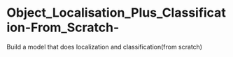 # Object_Localisation_Plus_Classification-From_Scratch-
Build a model that does localization and classification(from scratch)
